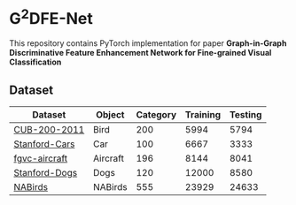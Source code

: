 # G<sup>2</sup>DFE-Net

This repository contains PyTorch implementation for paper **Graph-in-Graph Discriminative Feature Enhancement Network for Fine-grained Visual Classification**

## Dataset
Dataset | Object | Category | Training | Testing
---|--- |--- |--- |---
[CUB-200-2011](http://www.vision.caltech.edu/datasets/cub_200_2011/) | Bird | 200 | 5994 | 5794
[Stanford-Cars](https://ai.stanford.edu/~jkrause/cars/car_dataset.html) | Car | 100 | 6667 | 3333 
[fgvc-aircraft](http://www.robots.ox.ac.uk/~vgg/data/fgvc-aircraft/) | Aircraft | 196 | 8144 | 8041
[Stanford-Dogs](http://vision.stanford.edu/aditya86/ImageNetDogs/) | Dogs | 120 | 12000 | 8580
[NABirds](https://datasets.activeloop.ai/docs/ml/datasets/nabirds-dataset/) | NABirds | 555 | 23929 | 24633
